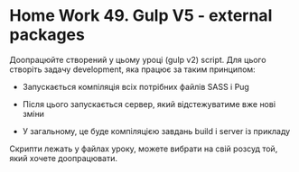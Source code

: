 # Home Work 49. Gulp V5 - external packages

Доопрацюйте створений у цьому уроці (gulp v2) script. Для цього створіть задачу development, яка працює за таким принципом:

- Запускається компіляція всіх потрібних файлів SASS і Pug

- Після цього запускається сервер, який відстежуватиме вже нові зміни

- У загальному, це буде компіляцією завдань build і server із прикладу

Скрипти лежать у файлах уроку, можете вибрати на свій розсуд той, який хочете доопрацювати.